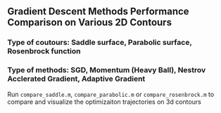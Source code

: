 ## Gradient Descent Methods Performance Comparison on Various 2D Contours

### Type of coutours: Saddle surface, Parabolic surface, Rosenbrock function
### Type of methods: SGD, Momentum (Heavy Ball), Nestrov Acclerated Gradient, Adaptive Gradient
Run ```compare_saddle.m```, ```compare_parabolic.m``` or ```compare_rosenbrock.m``` to compare and visualize the optimizaiton trajectories on 3d contours
